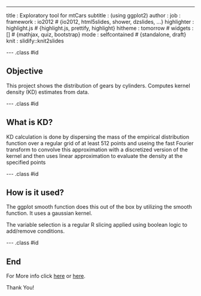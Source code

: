---
title       : Exploratory tool for mtCars
subtitle    : (using ggplot2)
author      : 
job         : 
framework   : io2012        # {io2012, html5slides, shower, dzslides, ...}
highlighter : highlight.js  # {highlight.js, prettify, highlight}
hitheme     : tomorrow      # 
widgets     : []            # {mathjax, quiz, bootstrap}
mode        : selfcontained # {standalone, draft}
knit        : slidify::knit2slides

--- .class #id 

##  Objective
This project shows the distribution of gears by cylinders.
Computes kernel density (KD) estimates from data.

--- .class #id 
##  What is KD?

KD calculation is done by dispersing the mass of the empirical distribution function over a regular grid of at least 512 points and useing the fast Fourier transform to convolve this approximation with a discretized version of the kernel and then uses linear approximation to evaluate the density at the specified points

--- .class #id 
##  How is it used?

The ggplot smooth function does this out of the box by utilizing the smooth function. It uses  a  gaussian kernel.

The variable selection is a regular R slicing applied using boolean logic to add/remove conditions.


--- .class #id 
##  End

For More info click [here](http://docs.ggplot2.org/0.9.3.1/stat_density.html) or [here](http://www.inside-r.org/r-doc/stats/density).


Thank You!




